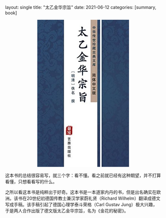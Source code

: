 layout: single
title:  "太乙金华宗旨"
date:   2021-06-12
categories: [summary, book]

<p align="center">
    <img src="/assets/images/2021-06-12-太乙金华宗旨/太乙金华宗旨.jpg" alt="drawing"/>
</p>

这本书的总结很容易写，就三个字：看不懂。看之前就已经有这种期望，并不打算看懂，只想看看写的什么。

之所以看这本书是纯粹出于好奇。这本书是一本道家内丹的书，但是出名确实在欧洲。该书在20世纪初德国传教士兼汉学家蔚礼贤（Richard Wilhelm）翻译成德文写成手稿。该手稿引起了德国心理学泰斗荣格（Carl Gustav Jung）极大兴趣，于是两人合作出版了德文版太乙金华宗旨，名为《金花的秘密》。